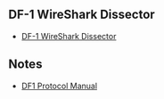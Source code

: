 ## DF-1 WireShark Dissector
- [DF-1 WireShark Dissector](/df1/dissectors/packet-df1.c)

## Notes

- [DF1 Protocol Manual](https://literature.rockwellautomation.com/idc/groups/literature/documents/rm/1770-rm516_-en-p.pdf)

